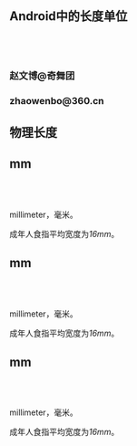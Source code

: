 <section data-state="green">
    <h1 class="tag-microsharing">Android中的长度单位</h1>
    <h2>&nbsp;</h2>
    <h3>赵文博@奇舞团</h3>
    <h3>zhaowenbo@360.cn</h3>
</section>
<section data-state="red">
    <h2>物理长度</h2>
</section>
<section data-state="blue">
    <h2>mm</h2><br><br>
    <p>millimeter，毫米。</p>
    <p class="fragment">成年人食指平均宽度为<em>16mm</em>。</p>
</section>
<section data-state="purple">
    <h2>mm</h2><br><br>
    <p>millimeter，毫米。</p>
    <p class="fragment">成年人食指平均宽度为<em>16mm</em>。</p>
</section>
<section data-state="orange">
    <h2>mm</h2><br><br>
    <p>millimeter，毫米。</p>
    <p class="fragment">成年人食指平均宽度为<em>16mm</em>。</p>
</section>
<section data-state="bg-test">
    <style type="text/css">
    .bg-test body {background-image: url(ruler.png)!important;}
    </style>
</section>

